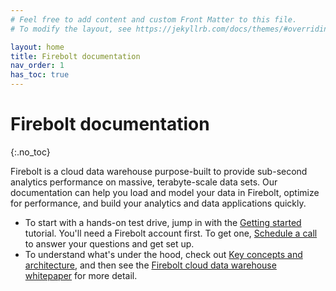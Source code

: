 ```yaml
---
# Feel free to add content and custom Front Matter to this file.
# To modify the layout, see https://jekyllrb.com/docs/themes/#overriding-theme-defaults

layout: home
title: Firebolt documentation
nav_order: 1
has_toc: true
---
```

# Firebolt documentation
{:.no_toc}

Firebolt is a cloud data warehouse purpose-built to provide sub-second analytics performance on massive, terabyte-scale data sets. Our documentation can help you load and model your data in Firebolt, optimize for performance, and build your analytics and data applications quickly.

* To start with a hands-on test drive, jump in with the [Getting started](getting-started.md) tutorial. You'll need a Firebolt account first. To get one, [Schedule a call](https:///www.firebolt.io/getting-started-now?utm_source=referral&utm_medium=docs&utm-campaign=docs-demo) to answer your questions and get set up.
* To understand what's under the hood, check out [Key concepts and architecture](architecture-overview.md), and then see the [Firebolt cloud data warehouse whitepaper](https://www.firebolt.io/resources/firebolt-cloud-data-warehouse-whitepaper) for more detail.
